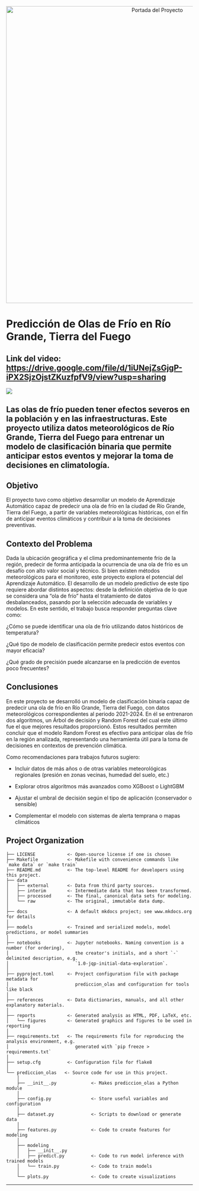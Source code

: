 
<div align="center">
    <img src="https://github.com/user-attachments/assets/c4cd115d-c880-4ee1-9ebc-67cfc9b914b9" alt="Portada del Proyecto" width="800">
</div>



# Predicción de Olas de Frío en Río Grande, Tierra del Fuego
## Link del video: https://drive.google.com/file/d/1iUNejZsGjgP-iPX2SjzOjstZKuzfpfV9/view?usp=sharing

<a target="_blank" href="https://cookiecutter-data-science.drivendata.org/">
    <img src="https://img.shields.io/badge/CCDS-Project%20template-328F97?logo=cookiecutter" />
</a>

## Las olas de frío pueden tener efectos severos en la población y en las infraestructuras. Este proyecto utiliza datos meteorológicos de Río Grande, Tierra del Fuego para entrenar un modelo de clasificación binaria que permite anticipar estos eventos y mejorar la toma de decisiones en climatología.

## Objetivo
El proyecto tuvo como objetivo desarrollar un modelo de Aprendizaje Automático capaz de predecir una ola de frío en la ciudad de Río Grande, Tierra del Fuego, a partir de variables meteorológicas históricas, con el fin de anticipar eventos climáticos y contribuir a la toma de decisiones preventivas. 

## Contexto del Problema
Dada la ubicación geográfica y el clima predominantemente frío de la región, predecir de forma anticipada la ocurrencia de una ola de frío es un desafío con alto valor social y técnico. Si bien existen métodos meteorológicos para el monitoreo, este proyecto explora el potencial del Aprendizaje Automático.  El desarrollo de un modelo predictivo de este tipo requiere abordar distintos aspectos: desde la definición objetiva de lo que se considera una “ola de frío” hasta el tratamiento de datos desbalanceados, pasando por la selección adecuada de variables y modelos. En este sentido, el trabajo busca responder preguntas clave como: 

¿Cómo se puede identificar una ola de frío utilizando datos históricos de temperatura?

¿Qué tipo de modelo de clasificación permite predecir estos eventos con mayor eficacia?

¿Qué grado de precisión puede alcanzarse en la predicción de eventos poco frecuentes?

## Conclusiones

En este proyecto se desarrolló un modelo de clasificación binaria capaz de predecir una ola de frío en Río Grande, Tierra del Fuego, con datos meteorológicos correspondientes al periodo 2021-2024.  En él se entrenaron dos algoritmos, un Árbol de decisión y Random Forest del cual este último fue el que mejores resultados proporcionó. 
Estos resultados permiten concluir que el modelo Random Forest es efectivo para anticipar olas de frío en la región analizada, representando una herramienta útil para la toma de decisiones en contextos de prevención climática.

Como recomendaciones para trabajos futuros sugiero:

- Incluir datos de más años o de otras variables meteorológicas regionales (presión en zonas vecinas, humedad del suelo, etc.)

- Explorar otros algoritmos más avanzados como XGBoost o LightGBM

- Ajustar el umbral de decisión según el tipo de aplicación (conservador o sensible)

- Complementar el modelo con sistemas de alerta temprana o mapas climáticos





## Project Organization

```
├── LICENSE            <- Open-source license if one is chosen
├── Makefile           <- Makefile with convenience commands like `make data` or `make train`
├── README.md          <- The top-level README for developers using this project.
├── data
│   ├── external       <- Data from third party sources.
│   ├── interim        <- Intermediate data that has been transformed.
│   ├── processed      <- The final, canonical data sets for modeling.
│   └── raw            <- The original, immutable data dump.
│
├── docs               <- A default mkdocs project; see www.mkdocs.org for details
│
├── models             <- Trained and serialized models, model predictions, or model summaries
│
├── notebooks          <- Jupyter notebooks. Naming convention is a number (for ordering),
│                         the creator's initials, and a short `-` delimited description, e.g.
│                         `1.0-jqp-initial-data-exploration`.
│
├── pyproject.toml     <- Project configuration file with package metadata for 
│                         prediccion_olas and configuration for tools like black
│
├── references         <- Data dictionaries, manuals, and all other explanatory materials.
│
├── reports            <- Generated analysis as HTML, PDF, LaTeX, etc.
│   └── figures        <- Generated graphics and figures to be used in reporting
│
├── requirements.txt   <- The requirements file for reproducing the analysis environment, e.g.
│                         generated with `pip freeze > requirements.txt`
│
├── setup.cfg          <- Configuration file for flake8
│
└── prediccion_olas   <- Source code for use in this project.
    │
    ├── __init__.py             <- Makes prediccion_olas a Python module
    │
    ├── config.py               <- Store useful variables and configuration
    │
    ├── dataset.py              <- Scripts to download or generate data
    │
    ├── features.py             <- Code to create features for modeling
    │
    ├── modeling                
    │   ├── __init__.py 
    │   ├── predict.py          <- Code to run model inference with trained models          
    │   └── train.py            <- Code to train models
    │
    └── plots.py                <- Code to create visualizations
```

--------

